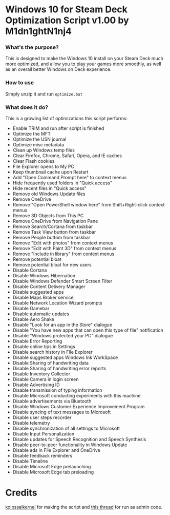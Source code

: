 # Windows 10 for Steam Deck Optimization Script v1.00 by M1dn1ghtN1nj4

### What's the purpose?
This is designed to make the Windows 10 install on your Steam Deck much more optimized, and allow you to play your games more smoothly, as well as an overall better Windows on Deck experience.

### How to use
Simply unzip it and run `optimize.bat` 

### What does it do?
This is a growing list of optimizations this script performs:

 - Enable TRIM and run after script is finished
 - Optimize the MFT
 - Optimize the USN journal
 - Optimize misc metadata
 - Clean up Windows temp files
 - Clear Firefox, Chrome, Safari, Opera, and IE caches
 - Clear Flash cookies
 - File Explorer opens to My PC
 - Keep thumbnail cache upon Restart
 - Add "Open Command Prompt here" to context menus
 - Hide frequently used folders in "Quick access"
 - Hide recent files in "Quick access"
 - Remove old Windows Update files
 - Remove OneDrive
 - Remove "Open PowerShell window here" from Shift+Right-click context menus
 - Remove 3D Objects from This PC
 - Remove OneDrive from Navigation Pane
 - Remove Search/Cortana from taskbar
 - Remove Task View button from taskbar
 - Remove People buttom from taskbar
 - Remove "Edit with photos" from context menus
 - Remove "Edit with Paint 3D" from context menus
 - Remove "Include in library" from context menus
 - Remove potential bloat
 - Remove potential bloat for new users
 - Disable Cortana
 - Disable Windows Hibernation
 - Disable Windows Defender Smart Screen Filter
 - Disable Content Delivery Manager
 - Disable suggested apps
 - Disable Maps Broker service
 - Disable Network Location Wizard prompts
 - Disable Gamebar
 - Disable automatic updates
 - Disable Aero Shake
 - Disable "Look for an app in the Store" dialogue
 - Disable "You have new apps that can open this type of file" notification
 - Disable "Windows protected your PC" dialogue
 - Disable Error Reporting
 - Disable online tips in Settings
 - Disable search history in File Explorer
 - Disable suggested apps Windows Ink WorkSpace
 - Disable Sharing of handwriting data
 - Disable Sharing of handwriting error reports
 - Disable Inventory Collector
 - Disable Camera in login screen
 - Disable Advertising ID
 - Disable transmission of typing information
 - Disable Microsoft conducting experiments with this machine
 - Disable advertisements via Bluetooth
 - Disable Windows Customer Experience Improvement Program
 - Disable syncing of text messages to Microsoft
 - Disable user steps recorder
 - Disable telemetry
 - Disable synchronization of all settings to Microsoft
 - Disable Input Personalization
 - Disable updates for Speech Recognition and Speech Synthesis
 - Disable peer-to-peer functionality in Windows Update
 - Disable ads in File Explorer and OneDrive
 - Disable feedback reminders
 - Disable Timeline
 - Disable Microsoft Edge prelaunching
 - Disable Microsoft Edge tab preloading

# Credits
[kolossalkernel](https://github.com/kolossalkernel/) for making the script and [this thread](https://stackoverflow.com/questions/11525056/how-to-create-a-batch-file-to-run-cmd-as-administrator) for run as admin code.
